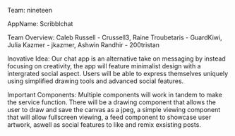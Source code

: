 Team: nineteen

AppName: Scribblchat

Team Overview:
Caleb Russell - Crussell3,
Raine Troubetaris - GuardKiwi,
Julia Kazmer - jkazmer,
Ashwin Randhir - 200tristan

Inovative Idea:
Our chat app is an alternative take on messaging by instead focusing on creativity, 
the app will feature minimalist design with a intergrated social aspect. Users will be able to express themselves uniquely using simplified drawing tools and advanced social features.   

Important Components:
Multiple components will work in tandem to make the service function. There will be a drawing component that allows the user to draw and save the canvas as a jpeg, a simple viewing component that will allow fullscreen viewing, a feed component to showcase user artwork, aswell as social features to like and remix exsisting posts. 